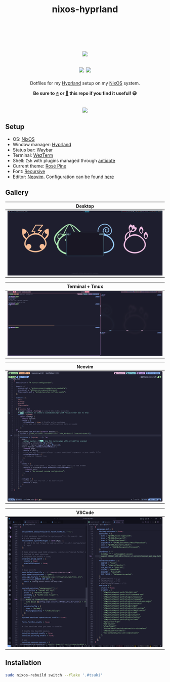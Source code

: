 <!-- markdownlint-disable -->
<h1 align="center">
    <a name="top" title="nixos-hyprland">
        nixos-hyprland
    </a>
</h1>
    <br/>
    <br/>
    <br/>
<h1 align="center">
    <sup>
        <a href="https://nixos.org"><img src="https://avatars.githubusercontent.com/u/487568?s=200&v=4"></a>
    </sup>
        <br/>
        <sub>
            <img src="https://forthebadge.com/images/badges/built-with-science.svg">
            <img src="https://forthebadge.com/images/badges/powered-by-black-magic.svg">
        </sub>
    </sup>
</h1>

<div align="center">
    Dotfiles for my <a href="https://hyprland.org">Hyprland</a> setup on my <a href="https://nixos.org">NixOS</a> system.
    <p><strong>Be sure to <a href="#" title="star">⭐️</a> or <a href="#" title="fork">🔱</a> this repo if you find it useful! 😃</strong></p>
    <br/>
    <img src="https://forthebadge.com/images/badges/works-on-my-machine.svg">
</div>
<!-- markdownlint-restore -->

## Setup

- OS: [NixOS](https://nixos.org)
- Window manager: [Hyprland](https://hyprland.org)
- Status bar: [Waybar](https://github.com/Alexays/Waybar)
- Terminal: [WezTerm](https://wezfurlong.org/wezterm/index.html)
- Shell: `Zsh` with plugins managed through [antidote](https://github.com/mattmc3/antidote)
- Current theme: [Rosé Pine](https://rosepinetheme.com)
- Font: [Recursive](https://www.recursive.design)
- Editor: [Neovim](https://neovim.io). Configuration can be found [here](https://github.com/dileep-kishore/neovim)

## Gallery

|             Desktop              |
| :------------------------------: |
| ![desktop](./assets/desktop.png) |

|           Terminal + Tmux            |
| :----------------------------------: |
| ![terminals](assets/./terminals.png) |

|             Neovim             |
| :----------------------------: |
| ![neovim](./assets/neovim.png) |

|            VSCode            |
| :--------------------------: |
| ![vscode](assets/vscode.png) |

## Installation

```sh
sudo nixos-rebuild switch --flake '.#tsuki'
```
